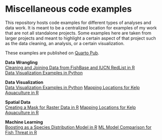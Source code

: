 # Miscellaneous code examples

This repository hosts code examples for different types of analyses and data work. It is meant to be a centralized location for examples of my work that are not all standalone projects. Some examples here are taken from larger projects and meant to highlight a certain aspect of that project such as the data cleaning, an analysis, or a certain visualization.

These examples are published on [Quarto Pub](https://elkewind.quarto.pub/).

**Data Wrangling**<br>
[Cleaning and Joining Data from FishBase and IUCN RedList in R](https://elkewind.quarto.pub/cleaning-and-joining-data-from-fishbase-and-iucn-redlist/)<br>
[Data Visualization Examples in Python](https://elkewind.quarto.pub/data-visualization-examples-in-python/)

**Data Visualization**<br>
[Data Visualization Examples in Python](https://elkewind.quarto.pub/data-visualization-examples-in-python/)
[Mapping Locations for Kelp Aquaculture in R](https://elkewind.quarto.pub/mapping-locations-for-kelp-aquaculture-in-r/)

**Spatial Data**<br>
[Creating a Mask for Raster Data in R](https://elkewind.quarto.pub/creating-a-mask-for-raster-data-in-r/)
[Mapping Locations for Kelp Aquaculture in R](https://elkewind.quarto.pub/mapping-locations-for-kelp-aquaculture-in-r/)

**Machine Learning**<br>
[Boosting as a Species Distribution Model in R](https://elkewind.quarto.pub/boosting-as-a-species-distribution-model-in-r/)
[ML Model Comparison for Fish Threat in R](https://elkewind.quarto.pub/ml-model-comparison-for-fish-threat-in-r/)
